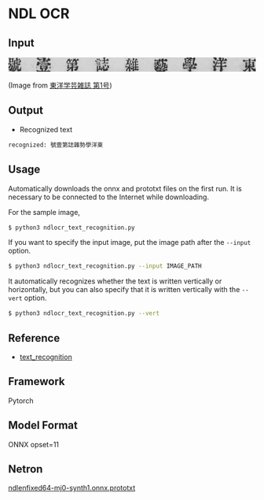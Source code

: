 # NDL OCR

## Input

![Input](demo.png)

(Image from [東洋学芸雑誌 第1号](https://dglb01.ninjal.ac.jp/ninjaldl/bunken.php?title=toyogakuge))

## Output

- Recognized text
```bash
recognized: 號壹第誌雜勢學洋東
```

## Usage
Automatically downloads the onnx and prototxt files on the first run.
It is necessary to be connected to the Internet while downloading.

For the sample image,
```bash
$ python3 ndlocr_text_recognition.py
```

If you want to specify the input image, put the image path after the `--input` option.
```bash
$ python3 ndlocr_text_recognition.py --input IMAGE_PATH
```

It automatically recognizes whether the text is written vertically or horizontally, but you can also specify that it is written vertically with the `--vert` option.
```bash
$ python3 ndlocr_text_recognition.py --vert
```

## Reference

- [text_recognition](https://github.com/ndl-lab/text_recognition)

## Framework

Pytorch

## Model Format

ONNX opset=11

## Netron

[ndlenfixed64-mj0-synth1.onnx.prototxt](https://netron.app/?url=https://storage.googleapis.com/ailia-models/ndlocr_text_recognition/ndlenfixed64-mj0-synth1.onnx.prototxt)
